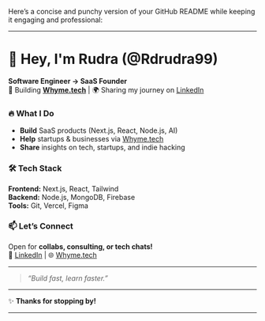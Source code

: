 Here’s a concise and punchy version of your GitHub README while keeping it engaging and professional:

---

# 👋 Hey, I'm Rudra (@Rdrudra99)  

**Software Engineer → SaaS Founder**  
🚀 Building [**Whyme.tech**](https://whyme.tech) | 🌍 Sharing my journey on [LinkedIn](https://linkedin.com/in/rdrudra99)  

### 🔥 **What I Do**  
- **Build** SaaS products (Next.js, React, Node.js, AI)  
- **Help** startups & businesses via [Whyme.tech](https://whyme.tech)  
- **Share** insights on tech, startups, and indie hacking  

### 🛠 **Tech Stack**  
**Frontend:** Next.js, React, Tailwind  
**Backend:** Node.js, MongoDB, Firebase  
**Tools:** Git, Vercel, Figma  

### 📫 **Let’s Connect**  
Open for **collabs, consulting, or tech chats!**  
🔗 [LinkedIn](https://linkedin.com/in/rdrudra99) | 🌐 [Whyme.tech](https://whyme.tech)  

---  

> *“Build fast, learn faster.”*  

---  

✨ **Thanks for stopping by!**  

---
